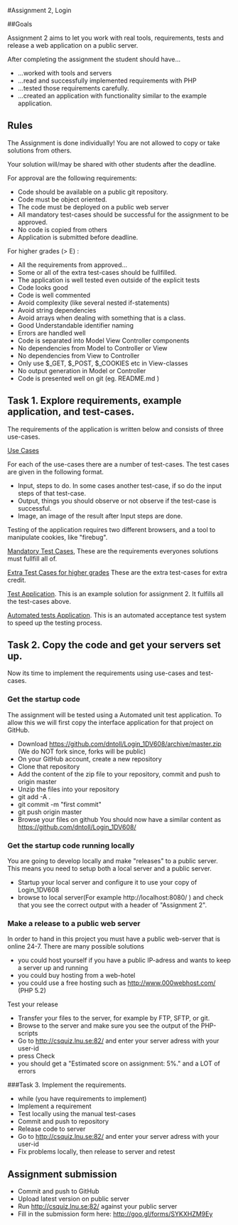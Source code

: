 #Assignment 2, Login

##Goals

Assignment 2 aims to let you work with real tools, requirements, tests and release a web application on a public server.

After completing the assignment the student should have...
 * ...worked with tools and servers
 * ...read and successfully implemented requirements with PHP
 * ...tested those requirements carefully.
 * ...created an application with functionality similar to the example application.
 
## Rules
The Assignment is done individually! You are not allowed to copy or take solutions from others.

Your solution will/may be shared with other students after the deadline.

For approval are the following requirements:
 * Code should be available on a public git repository.
 * Code must be object oriented.
 * The code must be deployed on a public web server
 * All mandatory test-cases should be successful for the assignment to be approved.
 * No code is copied from others
 * Application is submitted before deadline.

For higher grades (> E) :
 * All the requirements from approved...
 * Some or all of the extra test-cases should be fullfilled.
 * The application is well tested even outside of the explicit tests
 * Code looks good
  * Code is well commented
  * Avoid complexity (like several nested if-statements)
  * Avoid string dependencies
  * Avoid arrays when dealing with something that is a class.
  * Good Understandable identifier naming 
  * Errors are handled well 
 * Code is separated into Model View Controller components
  * No dependencies from Model to Controller or View
  * No dependencies from View to Controller 
  * Only use $_GET, $_POST, $_COOKIES etc in View-classes
  * No output generation in Model or Controller
 * Code is presented well on git (eg. README.md )
 
## Task 1. Explore requirements, example application, and test-cases.

The requirements of the application is written below and consists of three use-cases.

[Use Cases](Assignment2_Use_Cases.md, "Assignment 2 use-cases")

For each of the use-cases there are a number of test-cases. The test cases are given in the following format. 
 * Input, steps to do. In some cases another test-case, if so do the input steps of that test-case.
 * Output, things you should observe or not observe if the test-case is successful.
 * Image, an image of the result after Input steps are done.
 
Testing of the application requires two different browsers, and a tool to manipulate cookies, like "firebug".

[Mandatory Test Cases](Assignment2_Test_Cases_Mandatory.md "Mandatory Test-Cases"), These are the requirements everyones solutions must fullfill all of.

[Extra Test Cases for higher grades](Assignment2_Extra_Test_cases.md "Extra Test-Cases for higher grade") These are the extra test-cases for extra credit.

[Test Application](http://csquiz.lnu.se:81/ "Application To test requirements on"). This is an example solution for assignment 2. It fulfills all the test-cases above.

[Automated tests Application](http://csquiz.lnu.se:82/ "Application To test your on"). This is an automated acceptance test system to speed up the testing process. 

## Task 2. Copy the code and get your servers set up.

Now its time to implement the requirements using use-cases and test-cases.


### Get the startup code
The assignment will be tested using a Automated unit test application. To allow this we will first copy the interface application for that project on GitHub. 

 * Download https://github.com/dntoll/Login_1DV608/archive/master.zip (We do NOT fork since, forks will be public)
 * On your GitHub account, create a new repository
 * Clone that repository 
 * Add the content of the zip file to your repository, commit and push to origin master
  * Unzip the files into your repository 
  * git add -A .
  * git commit -m "first commit"
  * git push origin master
 * Browse your files on github You should now have a similar content as https://github.com/dntoll/Login_1DV608/

### Get the startup code running locally

You are going to develop locally and make "releases" to a public server. This means you need to setup both a local server and a public server.

 * Startup your local server and configure it to use your copy of Login_1DV608
 * browse to local server(For example http://localhost:8080/ ) and check that you see the correct output with a header of "Assignment 2".

### Make a release to a public web server

In order to hand in this project you must have a public web-server that is online 24-7. There are many possible solutions
 * you could host yourself if you have a public IP-adress and wants to keep a server up and running
 * you could buy hosting from a web-hotel
 * you could use a free hosting such as http://www.000webhost.com/ (PHP 5.2)

Test your release
 * Transfer your files to the server, for example by FTP, SFTP, or git.
 * Browse to the server and make sure you see the output of the PHP-scripts
 * Go to http://csquiz.lnu.se:82/ and enter your server adress with your user-id
  * press Check
  * you should get a "Estimated score on assignment: 5%." and a LOT of errors

###Task 3. Implement the requirements.

 * while (you have requirements to implement)
  * Implement a requirement
  * Test locally using the manual test-cases
  * Commit and push to repository
 * Release code to server
  * Go to http://csquiz.lnu.se:82/ and enter your server adress with your user-id
  * Fix problems locally, then release to server and retest

## Assignment submission

 * Commit and push to GitHub
 * Upload latest version on public server
 * Run http://csquiz.lnu.se:82/ against your public server
 * Fill in the submission form here: http://goo.gl/forms/SYKXHZM9Ey
